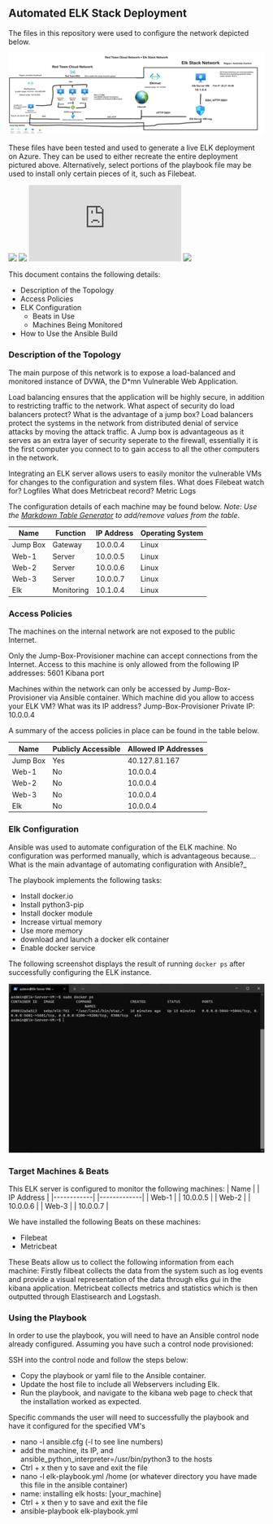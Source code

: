 ## Automated ELK Stack Deployment

The files in this repository were used to configure the network depicted below.

![](https://github.com/LukeGonzaga39/CybersecurityProjects/blob/main/Diagrams/ElkStackDiagram.png)

These files have been tested and used to generate a live ELK deployment on Azure. They can be used to either recreate the entire deployment pictured above. Alternatively, select portions of the playbook file may be used to install only certain pieces of it, such as Filebeat.
  
  ![](https://github.com/LukeGonzaga39/CybersecurityProjects/blob/main/Ansible/ConfigureWebServersWithDVWA.yml)
  ![](https://github.com/LukeGonzaga39/CybersecurityProjects/blob/main/Ansible/elk-playbook.yml)
  ![](https://github.com/LukeGonzaga39/CybersecurityProjects/blob/main/Ansible/filebeat-playbook.txt)
  ![](https://github.com/LukeGonzaga39/CybersecurityProjects/blob/main/Ansible/metricbeat-playbook.yml)
  

This document contains the following details:
- Description of the Topology
- Access Policies
- ELK Configuration
  - Beats in Use
  - Machines Being Monitored
- How to Use the Ansible Build


### Description of the Topology

The main purpose of this network is to expose a load-balanced and monitored instance of DVWA, the D*mn Vulnerable Web Application.

Load balancing ensures that the application will be highly secure, in addition to restricting traffic to the network.
What aspect of security do load balancers protect? What is the advantage of a jump box? Load balancers protect the systems in the network from distributed denial of service attacks by moving the attack traffic. 
A Jump box is advantageous as it serves as an extra layer of security seperate to the firewall, essentially it is the first computer you connect to to gain access to all the other computers in the network. 

Integrating an ELK server allows users to easily monitor the vulnerable VMs for changes to the configuration and system files.
What does Filebeat watch for? Logfiles
What does Metricbeat record? Metric Logs

The configuration details of each machine may be found below.
_Note: Use the [Markdown Table Generator](http://www.tablesgenerator.com/markdown_tables) to add/remove values from the table_.

| Name     | Function | IP Address | Operating System |
|----------|----------|------------|------------------|
| Jump Box | Gateway  | 10.0.0.4   | Linux            |
| Web-1    | Server   | 10.0.0.5   | Linux            |
| Web-2    | Server   | 10.0.0.6   | Linux            |
| Web-3    | Server   | 10.0.0.7   | Linux            |
| Elk      | Monitoring | 10.1.0.4 | Linux            |
### Access Policies

The machines on the internal network are not exposed to the public Internet. 

Only the Jump-Box-Provisioner machine can accept connections from the Internet. Access to this machine is only allowed from the following IP addresses:
5601 Kibana port

Machines within the network can only be accessed by Jump-Box-Provisioner via Ansible container.
Which machine did you allow to access your ELK VM? What was its IP address? Jump-Box-Provisioner Private IP: 10.0.0.4

A summary of the access policies in place can be found in the table below.

| Name     | Publicly Accessible | Allowed IP Addresses |
|----------|---------------------|----------------------|
| Jump Box | Yes                 | 40.127.81.167        |
| Web-1    | No                  | 10.0.0.4             |
| Web-2    | No                  | 10.0.0.4             |
| Web-3    | No                  | 10.0.0.4             |
| Elk      | No                  | 10.0.0.4             |

### Elk Configuration

Ansible was used to automate configuration of the ELK machine. No configuration was performed manually, which is advantageous because...
What is the main advantage of automating configuration with Ansible?_

The playbook implements the following tasks:
- Install docker.io
- Install python3-pip
- Install docker module
- Increase virtual memory
- Use more memory
- download and launch a docker elk container
- Enable docker service

The following screenshot displays the result of running `docker ps` after successfully configuring the ELK instance.

![](https://github.com/LukeGonzaga39/CybersecurityProjects/blob/main/Images/SuccessfulElkDeployment.PNG)

### Target Machines & Beats
This ELK server is configured to monitor the following machines:
       | Name  	    |   	| IP Address 	|
       |------------|	    |-------------|
       | Web-1 	    |   	| 10.0.0.5   	|
       | Web-2 	    |   	| 10.0.0.6   	|
       | Web-3 	    |   	| 10.0.0.7   	|

We have installed the following Beats on these machines:
- Filebeat
- Metricbeat

These Beats allow us to collect the following information from each machine:
Firstly filbeat collects the data from the system such as log events and provide a visual representation of the data through elks gui in the kibana application. Metricbeat collects metrics and statistics which is then outputted through Elastisearch and Logstash.

### Using the Playbook
In order to use the playbook, you will need to have an Ansible control node already configured. Assuming you have such a control node provisioned: 

SSH into the control node and follow the steps below:
- Copy the playbook or yaml file to the Ansible container.
- Update the host file to include all Webservers including Elk.
- Run the playbook, and navigate to the kibana web page to check that the installation worked as expected.

Specific commands the user will need to successfully the playbook and have it configured for the specified VM's

- nano -l ansible.cfg (-l to see line numbers)
- add the machine, its IP, and ansible_python_interpreter=/usr/bin/python3 to the hosts
- Ctrl + x then y to save and exit the file
- nano -l elk-playbook.yml /home (or whatever directory you have made this file in the ansible container)
- name: installing elk hosts: [your_machine]
- Ctrl + x then y to save and exit the file
- ansible-playbook elk-playbook.yml
